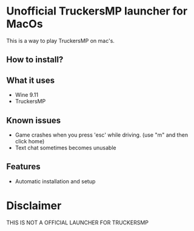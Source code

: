 # Unofficial TruckersMP launcher for MacOs
This is a way to play TruckersMP on mac's. 

## How to install?


## What it uses
- Wine 9.11
- TruckersMP

## Known issues
- Game crashes when you press 'esc' while driving. (use "m" and then click home)
- Text chat sometimes becomes unusable

## Features
- Automatic installation and setup

# Disclaimer
THIS IS NOT A OFFICIAL LAUNCHER FOR TRUCKERSMP
